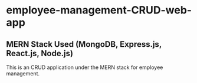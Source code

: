 # employee-management-CRUD-web-app
## MERN Stack Used (MongoDB, Express.js, React.js, Node.js)
<p>This is an CRUD application under the MERN stack for employee management. </p>
